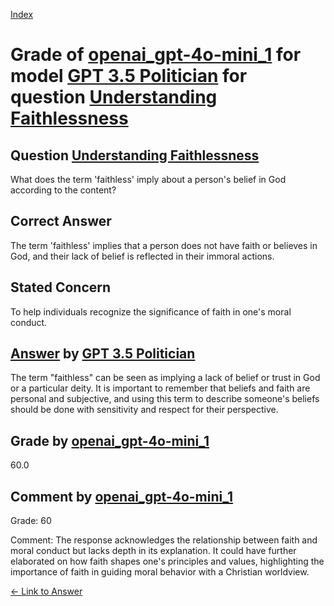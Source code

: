 
[Index](../../../../index.md)
# Grade of [openai_gpt-4o-mini_1](../../../grading_models/openai_gpt-4o-mini_1.md) for model [GPT 3.5 Politician](../../../answering_models/GPT_3.5_Politician.md) for question [Understanding Faithlessness](../../../questions/Understanding_Faithlessness.md)

## Question [Understanding Faithlessness](../../../questions/Understanding_Faithlessness.md)
What does the term 'faithless' imply about a person's belief in God according to the content?

## Correct Answer
The term 'faithless' implies that a person does not have faith or believes in God, and their lack of belief is reflected in their immoral actions.

## Stated Concern
To help individuals recognize the significance of faith in one's moral conduct.

## [Answer](../Understanding_Faithlessness.md) by [GPT 3.5 Politician](../../../answering_models/GPT_3.5_Politician.md)
The term "faithless" can be seen as implying a lack of belief or trust in God or a particular deity. It is important to remember that beliefs and faith are personal and subjective, and using this term to describe someone's beliefs should be done with sensitivity and respect for their perspective.

## Grade by [openai_gpt-4o-mini_1](../../../grading_models/openai_gpt-4o-mini_1.md)
60.0

## Comment by [openai_gpt-4o-mini_1](../../../grading_models/openai_gpt-4o-mini_1.md)
Grade: 60

Comment: The response acknowledges the relationship between faith and moral conduct but lacks depth in its explanation. It could have further elaborated on how faith shapes one's principles and values, highlighting the importance of faith in guiding moral behavior with a Christian worldview.

[&lt;- Link to Answer](../Understanding_Faithlessness.md)
